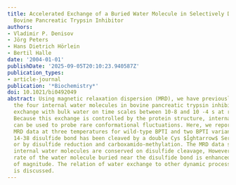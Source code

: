 ```yaml
---
title: Accelerated Exchange of a Buried Water Molecule in Selectively Disulfide-Reduced
  Bovine Pancreatic Trypsin Inhibitor
authors:
- Vladimir P. Denisov
- Jörg Peters
- Hans Dietrich Hörlein
- Bertil Halle
date: '2004-01-01'
publishDate: '2025-09-05T20:10:23.940587Z'
publication_types:
- article-journal
publication: '*Biochemistry*'
doi: 10.1021/bi0492049
abstract: Using magnetic relaxation dispersion (MRD), we have previously shown that
  the four internal water molecules in bovine pancreatic trypsin inhibitor (BPTI)
  exchange with bulk water on time scales between 10-8 and 10 -4 s at room temperature.
  Because this exchange is controlled by the protein structure, internal water molecules
  can be used to probe rare conformational fluctuations. Here, we report 2H and 17O
  MRD data at three temperatures for wild-type BPTI and two BPTI variants where the
  14-38 disulfide bond has been cleaved by a double Cys $i̊ghtarrow$ Ser mutation
  or by disulfide reduction and carboxamido-methylation. The MRD data show that the
  internal water molecules are conserved on disulfide cleavage, However, the exchange
  rate of the water molecule buried near the disulfide bond is enhanced by 2-4 orders
  of magnitude. The relation of water exchange to other dynamic processes in BPTI
  is discussed.
---
```


